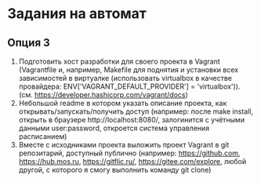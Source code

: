 # Задания на автомат

## Опция 3

1. Подготовить хост разработки для своего проекта в Vagrant (Vagrantfile и, например, Makefile для поднятия и установки всех зависимостей в виртуалке (использовать virtualbox в качестве провайдера: ENV['VAGRANT_DEFAULT_PROVIDER'] = 'virtualbox')). (см. https://developer.hashicorp.com/vagrant/docs)
2. Небольшой readme в котором указать описание проекта, как открывать/запускать/получить доступ (например: после make install, открыть в браузере http://localhost:8080/, залогинится с учётными данными user:password, откроется система управления расписанием)
3. Вместе с исходниками проекта выложить проект Vagrant в git репозитарий, доступный публично (например: https://github.com, https://hub.mos.ru, https://gitflic.ru/, https://gitee.com/explore, любой другой, с которого я смогу выполнить команду git clone)

